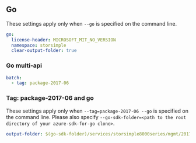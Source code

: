 ## Go

These settings apply only when `--go` is specified on the command line.

```yaml $(go)
go:
  license-header: MICROSOFT_MIT_NO_VERSION
  namespace: storsimple
  clear-output-folder: true
```

### Go multi-api

```yaml $(go) && $(multiapi)
batch:
  - tag: package-2017-06
```

### Tag: package-2017-06 and go

These settings apply only when `--tag=package-2017-06 --go` is specified on the command line.
Please also specify `--go-sdk-folder=<path to the root directory of your azure-sdk-for-go clone>`.

```yaml $(tag) == 'package-2017-06' && $(go)
output-folder: $(go-sdk-folder)/services/storsimple8000series/mgmt/2017-06-01/$(namespace)
```
